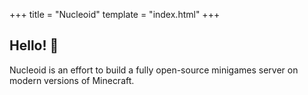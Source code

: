 +++
title = "Nucleoid"
template = "index.html"
+++

## Hello! 👋
Nucleoid is an effort to build a fully open-source minigames server on modern versions of Minecraft.
